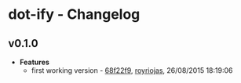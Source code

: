 
# dot-ify - Changelog
## v0.1.0
- **Features**
  - first working version - [68f22f9]( https://github.com/royriojas/dot-ify/commit/68f22f9 ), [royriojas](https://github.com/royriojas), 26/08/2015 18:19:06

    
